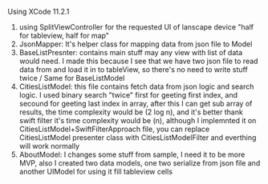 Using XCode 11.2.1

1) using SplitViewController for the requested UI of lanscape device "half for tableview, half for map"
2) JsonMapper: It's helper class for mapping data from json file to Model
3) BaseListPresnter: contains main stuff may any view with list of data would need. I made this because I see that we  have two json file to read data from and load it in to tableView, so there's no need to write stuff twice / Same for BaseListModel
4) CitiesListModel: this file contains fetch data from json logic and search logic. I used binary search "twice" first for geeting first index, and secound for geeting last index in array, after this I can get sub array of results, the time complexity would be (2 log n), and it's better thank swift filter it's time complexity would be (n), although I implemnted it on CitiesListModel+SwiftFilterApproach file, you can replace CitiesListModel presenter class with CitiesListModelFilter and everthing will work normally
5) AboutModel: I changes some stuff from sample, I need it to be more MVP, also I created two data models, one two serialize from json file and another UIModel for using it fill tableview cells
